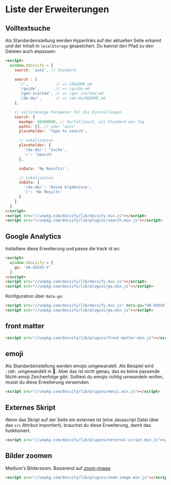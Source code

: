 # Liste der Erweiterungen

## Volltextsuche

Als Standardeinstellung werden Hyperlinks auf der aktuellen Seite erkannt und der Inhalt in `localStorage` gespeichert. Du kannst den Pfad zu den Dateien auch anpassen:


```html
<script>
  window.$docsify = {
    search: 'auto', // Standard

    search : [
      '/',            // => /README.md
      '/guide',       // => /guide.md
      '/get-started', // => /get-started.md
      '/de-de/',      // => /de-de/README.md
    ],

    // vollständige Parameter für die Einstellungen
    search: {
      maxAge: 86400000, // Verfallszeit, als Standard ein Tag
      paths: [], // oder 'auto'
      placeholder: 'Type to search',

      // Lokalisation
      placeholder: {
        '/de-de/': 'Suche',
        '/': 'Search'
      },

      noData: 'No Results!',

      // Lokalisation
      noData: {
        '/de-de/': 'Keine Ergebnisse',
        '/': 'No Results'
      }
    }
  }
</script>
<script src="//unpkg.com/docsify/lib/docsify.min.js"></script>
<script src="//unpkg.com/docsify/lib/plugins/search.min.js"></script>
```

## Google Analytics

Installiere diese Erweiterung und passe die track id an:

```html
<script>
  window.$docsify = {
    ga: 'UA-XXXXX-Y'
  }
</script>
<script src="//unpkg.com/docsify/lib/docsify.min.js"></script>
<script src="//unpkg.com/docsify/lib/plugins/ga.min.js"></script>
```

Konfiguration über `data-ga`:

```html
<script src="//unpkg.com/docsify/lib/docsify.min.js" data-ga="UA-XXXXX-Y"></script>
<script src="//unpkg.com/docsify/lib/plugins/ga.min.js"></script>
```

## front matter

```html
<script src="//unpkg.com/docsify/lib/plugins/front-matter.min.js"></script>
```

## emoji

Als Standardeinstellung werden emojis umgewandelt. Als Beispiel wird `:100:` umgewandelt in :100:. Aber das ist nicht genau, das es keine passende Nicht-emoji Zeichenfolge gibt. Solltest du emojis richtig umwandeln wollen, musst du diese Erweiterung verwenden.

```html
<script src="//unpkg.com/docsify/lib/plugins/emoji.min.js"></script>
```

## Externes Skript

Wenn das Skript auf der Seite ein externes ist (eine Javascript Datei über das `src` Attribut importiert), brauchst du diese Erweiterung, damit das funktioniert.

```html
<script src="//unpkg.com/docsify/lib/plugins/external-script.min.js"></script>
```

## Bilder zoomen

Medium's Bilderzoom. Basierend auf [zoom-image](https://github.com/egoist/zoom-image).

```html
<script src="//unpkg.com/docsify/lib/plugins/zoom-image.min.js"></script>
```
